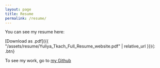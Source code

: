 ```yaml
---
layout: page
title: Resume
permalink: /resume/
---
```


You can see my resume here:

<!-- {: .resume-btn .cf}  -->

[Download as .pdf]({{ "/assets/resume/Yuliya_Tkach_Full_Resume_website.pdf" | relative_url }}){: .btn}

<!-- {:style="margin-top:1.8em;"} -->

To see my work, go to [my Github](https://github.com/Ambrolla)
